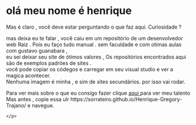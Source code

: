 <!DOCTYPE html>
<html lang="pt-br">
<head>
    <meta charset="UTF-8">
    <meta name="viewport" content="width=device-width, initial-scale=1.0">

</head>
<body>
    <h1>olá meu nome é henrique</h1>
<p>     Mas é claro , você deve estar perguntando o que faz aqui. Curiosidade ? </p>
<p>     mas deixa eu te falar , você caiu em um repositório de um desenvolvedor web Raiz . Pois eu faço tudo manual . sem faculdade e com otimas aulas com gustavo guanabara ,<br>
        eu sei deixar seu site de ótimos valores ,
        Os repositórios encontrados aqui são de exemplos padrões de sites . <br>
        você pode copiar os códegos e carregar em seu visual studio e ver a magica acontecer. <br>
        Nenhuma imagem é minha , e sim de sites secundários. por isso vai rodar.  
</p>
    <p>
        Para ver mais sobre o que eu consigo fazer clique <a href="https://sorrateiro.github.io/Henrique-Gregory-Trajano/home/home.html"> aqui </a><strong></strong> para ver meu talento <br>
        Mas antes , copie essa ulr https://sorrateiro.github.io/Henrique-Gregory-Trajano/ e navegue. 
        
    </p>
</body>
</html>